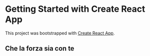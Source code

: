 # Getting Started with Create React App

This project was bootstrapped with [Create React App](https://github.com/facebook/create-react-app).

## Che la forza sia con te
